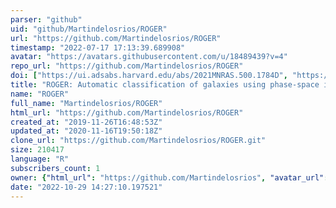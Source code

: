 ```yaml
---
parser: "github"
uid: "github/Martindelosrios/ROGER"
url: "https://github.com/Martindelosrios/ROGER"
timestamp: "2022-07-17 17:13:39.689908"
avatar: "https://avatars.githubusercontent.com/u/18489439?v=4"
repo_url: "https://github.com/Martindelosrios/ROGER"
doi: ["https://ui.adsabs.harvard.edu/abs/2021MNRAS.500.1784D", "https://ui.adsabs.harvard.edu/abs/2020ascl.soft10011D/abstract"]
title: "ROGER: Automatic classification of galaxies using phase-space information"
name: "ROGER"
full_name: "Martindelosrios/ROGER"
html_url: "https://github.com/Martindelosrios/ROGER"
created_at: "2019-11-26T16:48:53Z"
updated_at: "2020-11-16T19:50:18Z"
clone_url: "https://github.com/Martindelosrios/ROGER.git"
size: 210417
language: "R"
subscribers_count: 1
owner: {"html_url": "https://github.com/Martindelosrios", "avatar_url": "https://avatars.githubusercontent.com/u/18489439?v=4", "login": "Martindelosrios", "type": "User"}
date: "2022-10-29 14:27:10.197521"
---
```

